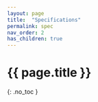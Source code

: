 ```yaml
---
layout: page
title:  "Specifications"
permalink: spec
nav_order: 2
has_children: true
---
```



# {{ page.title }}
{: .no_toc }
